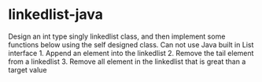# linkedlist-java
Design an int type singly linkedlist class, and then implement some functions below using the self designed class. Can not use Java built in List interface 1. Append an element into the linkedlist 2. Remove the tail element from a linkedlist 3. Remove all element in the linkedlist that is great than a target value
